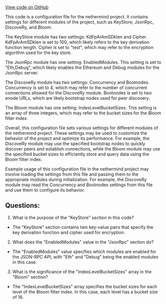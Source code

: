 [View code on GitHub](https://github.com/nethermindeth/nethermind/Nethermind.Config.Test/SampleJson/CorrectSettingNames.cfg)

This code is a configuration file for the nethermind project. It contains settings for different modules of the project, such as KeyStore, JsonRpc, DiscoveRy, and Bloom. 

The KeyStore module has two settings: KdFpArAmSDklen and Cipher. KdFpArAmSDklen is set to 100, which likely refers to the key derivation function length. Cipher is set to "test", which may refer to the encryption algorithm used for the key store. 

The JsonRpc module has one setting: EnabledModules. This setting is set to "Eth,Debug", which likely enables the Ethereum and Debug modules for the JsonRpc server. 

The DiscoveRy module has two settings: Concurrency and Bootnodes. Concurrency is set to 4, which may refer to the number of concurrent connections allowed for the DiscoveRy module. Bootnodes is set to two enode URLs, which are likely bootstrap nodes used for peer discovery. 

The Bloom module has one setting: IndexLevelBucketSizes. This setting is an array of three integers, which may refer to the bucket sizes for the Bloom filter index. 

Overall, this configuration file sets various settings for different modules of the nethermind project. These settings may be used to customize the behavior of the project and optimize its performance. For example, the DiscoveRy module may use the specified bootstrap nodes to quickly discover peers and establish connections, while the Bloom module may use the specified bucket sizes to efficiently store and query data using the Bloom filter index. 

Example usage of this configuration file in the nethermind project may involve loading the settings from this file and passing them to the appropriate modules during initialization. For example, the DiscoveRy module may read the Concurrency and Bootnodes settings from this file and use them to configure its behavior.
## Questions: 
 1. What is the purpose of the "KeyStore" section in this code?
- The "KeyStore" section contains two key-value pairs that specify the key derivation function and cipher used for encryption.

2. What does the "EnabledModules" value in the "JsonRpc" section do?
- The "EnabledModules" value specifies which modules are enabled for the JSON-RPC API, with "Eth" and "Debug" being the enabled modules in this case.

3. What is the significance of the "IndexLevelBucketSizes" array in the "Bloom" section?
- The "IndexLevelBucketSizes" array specifies the bucket sizes for each level of the Bloom filter index. In this case, each level has a bucket size of 16.
